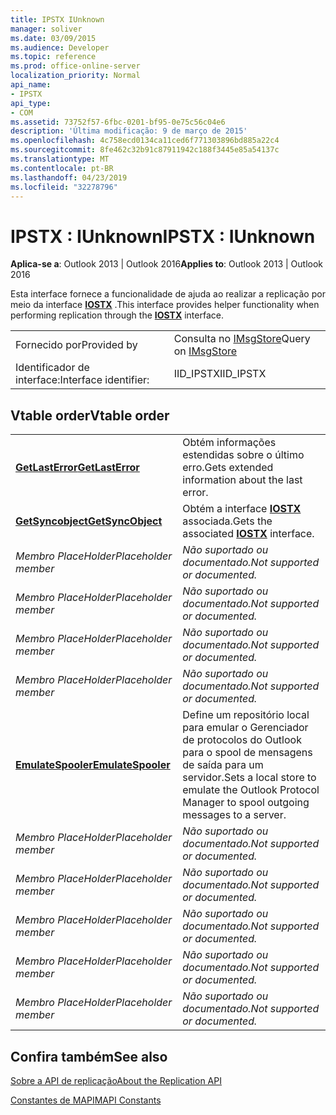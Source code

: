```yaml
---
title: IPSTX IUnknown
manager: soliver
ms.date: 03/09/2015
ms.audience: Developer
ms.topic: reference
ms.prod: office-online-server
localization_priority: Normal
api_name:
- IPSTX
api_type:
- COM
ms.assetid: 73752f57-6fbc-0201-bf95-0e75c56c04e6
description: 'Última modificação: 9 de março de 2015'
ms.openlocfilehash: 4c758ecd0134ca11ced6f771303896bd885a22c4
ms.sourcegitcommit: 8fe462c32b91c87911942c188f3445e85a54137c
ms.translationtype: MT
ms.contentlocale: pt-BR
ms.lasthandoff: 04/23/2019
ms.locfileid: "32278796"
---
```

# <a name="ipstx--iunknown"></a><span data-ttu-id="4d481-103">IPSTX : IUnknown</span><span class="sxs-lookup"><span data-stu-id="4d481-103">IPSTX : IUnknown</span></span>

  
  
<span data-ttu-id="4d481-104">**Aplica-se a**: Outlook 2013 | Outlook 2016</span><span class="sxs-lookup"><span data-stu-id="4d481-104">**Applies to**: Outlook 2013 | Outlook 2016</span></span> 
  
<span data-ttu-id="4d481-105">Esta interface fornece a funcionalidade de ajuda ao realizar a replicação por meio da interface **[IOSTX](iostxiunknown.md)** .</span><span class="sxs-lookup"><span data-stu-id="4d481-105">This interface provides helper functionality when performing replication through the **[IOSTX](iostxiunknown.md)** interface.</span></span> 
  
|||
|:-----|:-----|
|<span data-ttu-id="4d481-106">Fornecido por</span><span class="sxs-lookup"><span data-stu-id="4d481-106">Provided by</span></span>  <br/> |<span data-ttu-id="4d481-107">Consulta no [IMsgStore](imsgstoreimapiprop.md)</span><span class="sxs-lookup"><span data-stu-id="4d481-107">Query on [IMsgStore](imsgstoreimapiprop.md)</span></span> <br/> |
|<span data-ttu-id="4d481-108">Identificador de interface:</span><span class="sxs-lookup"><span data-stu-id="4d481-108">Interface identifier:</span></span>  <br/> |<span data-ttu-id="4d481-109">IID_IPSTX</span><span class="sxs-lookup"><span data-stu-id="4d481-109">IID_IPSTX</span></span>  <br/> |
   
## <a name="vtable-order"></a><span data-ttu-id="4d481-110">Vtable order</span><span class="sxs-lookup"><span data-stu-id="4d481-110">Vtable order</span></span>

|||
|:-----|:-----|
|<span data-ttu-id="4d481-111">**[GetLastError](ipstx-getlasterror.md)**</span><span class="sxs-lookup"><span data-stu-id="4d481-111">**[GetLastError](ipstx-getlasterror.md)**</span></span> <br/> |<span data-ttu-id="4d481-112">Obtém informações estendidas sobre o último erro.</span><span class="sxs-lookup"><span data-stu-id="4d481-112">Gets extended information about the last error.</span></span>  <br/> |
|<span data-ttu-id="4d481-113">**[GetSyncobject](ipstx-getsyncobject.md)**</span><span class="sxs-lookup"><span data-stu-id="4d481-113">**[GetSyncObject](ipstx-getsyncobject.md)**</span></span> <br/> |<span data-ttu-id="4d481-114">Obtém a interface **[IOSTX](iostxiunknown.md)** associada.</span><span class="sxs-lookup"><span data-stu-id="4d481-114">Gets the associated **[IOSTX](iostxiunknown.md)** interface.</span></span>  <br/> |
| <span data-ttu-id="4d481-115">*Membro PlaceHolder*</span><span class="sxs-lookup"><span data-stu-id="4d481-115">*Placeholder member*</span></span>  <br/> | <span data-ttu-id="4d481-116">*Não suportado ou documentado.*</span><span class="sxs-lookup"><span data-stu-id="4d481-116">*Not supported or documented.*</span></span>  <br/> |
| <span data-ttu-id="4d481-117">*Membro PlaceHolder*</span><span class="sxs-lookup"><span data-stu-id="4d481-117">*Placeholder member*</span></span>  <br/> | <span data-ttu-id="4d481-118">*Não suportado ou documentado.*</span><span class="sxs-lookup"><span data-stu-id="4d481-118">*Not supported or documented.*</span></span>  <br/> |
| <span data-ttu-id="4d481-119">*Membro PlaceHolder*</span><span class="sxs-lookup"><span data-stu-id="4d481-119">*Placeholder member*</span></span>  <br/> | <span data-ttu-id="4d481-120">*Não suportado ou documentado.*</span><span class="sxs-lookup"><span data-stu-id="4d481-120">*Not supported or documented.*</span></span>  <br/> |
| <span data-ttu-id="4d481-121">*Membro PlaceHolder*</span><span class="sxs-lookup"><span data-stu-id="4d481-121">*Placeholder member*</span></span>  <br/> | <span data-ttu-id="4d481-122">*Não suportado ou documentado.*</span><span class="sxs-lookup"><span data-stu-id="4d481-122">*Not supported or documented.*</span></span>  <br/> |
|<span data-ttu-id="4d481-123">**[EmulateSpooler](ipstx-emulatespooler.md)**</span><span class="sxs-lookup"><span data-stu-id="4d481-123">**[EmulateSpooler](ipstx-emulatespooler.md)**</span></span> <br/> |<span data-ttu-id="4d481-124">Define um repositório local para emular o Gerenciador de protocolos do Outlook para o spool de mensagens de saída para um servidor.</span><span class="sxs-lookup"><span data-stu-id="4d481-124">Sets a local store to emulate the Outlook Protocol Manager to spool outgoing messages to a server.</span></span>  <br/> |
| <span data-ttu-id="4d481-125">*Membro PlaceHolder*</span><span class="sxs-lookup"><span data-stu-id="4d481-125">*Placeholder member*</span></span>  <br/> | <span data-ttu-id="4d481-126">*Não suportado ou documentado.*</span><span class="sxs-lookup"><span data-stu-id="4d481-126">*Not supported or documented.*</span></span>  <br/> |
| <span data-ttu-id="4d481-127">*Membro PlaceHolder*</span><span class="sxs-lookup"><span data-stu-id="4d481-127">*Placeholder member*</span></span>  <br/> | <span data-ttu-id="4d481-128">*Não suportado ou documentado.*</span><span class="sxs-lookup"><span data-stu-id="4d481-128">*Not supported or documented.*</span></span>  <br/> |
| <span data-ttu-id="4d481-129">*Membro PlaceHolder*</span><span class="sxs-lookup"><span data-stu-id="4d481-129">*Placeholder member*</span></span>  <br/> | <span data-ttu-id="4d481-130">*Não suportado ou documentado.*</span><span class="sxs-lookup"><span data-stu-id="4d481-130">*Not supported or documented.*</span></span>  <br/> |
| <span data-ttu-id="4d481-131">*Membro PlaceHolder*</span><span class="sxs-lookup"><span data-stu-id="4d481-131">*Placeholder member*</span></span>  <br/> | <span data-ttu-id="4d481-132">*Não suportado ou documentado.*</span><span class="sxs-lookup"><span data-stu-id="4d481-132">*Not supported or documented.*</span></span>  <br/> |
| <span data-ttu-id="4d481-133">*Membro PlaceHolder*</span><span class="sxs-lookup"><span data-stu-id="4d481-133">*Placeholder member*</span></span>  <br/> | <span data-ttu-id="4d481-134">*Não suportado ou documentado.*</span><span class="sxs-lookup"><span data-stu-id="4d481-134">*Not supported or documented.*</span></span>  <br/> |
   
## <a name="see-also"></a><span data-ttu-id="4d481-135">Confira também</span><span class="sxs-lookup"><span data-stu-id="4d481-135">See also</span></span>



[<span data-ttu-id="4d481-136">Sobre a API de replicação</span><span class="sxs-lookup"><span data-stu-id="4d481-136">About the Replication API</span></span>](about-the-replication-api.md)
  
[<span data-ttu-id="4d481-137">Constantes de MAPI</span><span class="sxs-lookup"><span data-stu-id="4d481-137">MAPI Constants</span></span>](mapi-constants.md)

